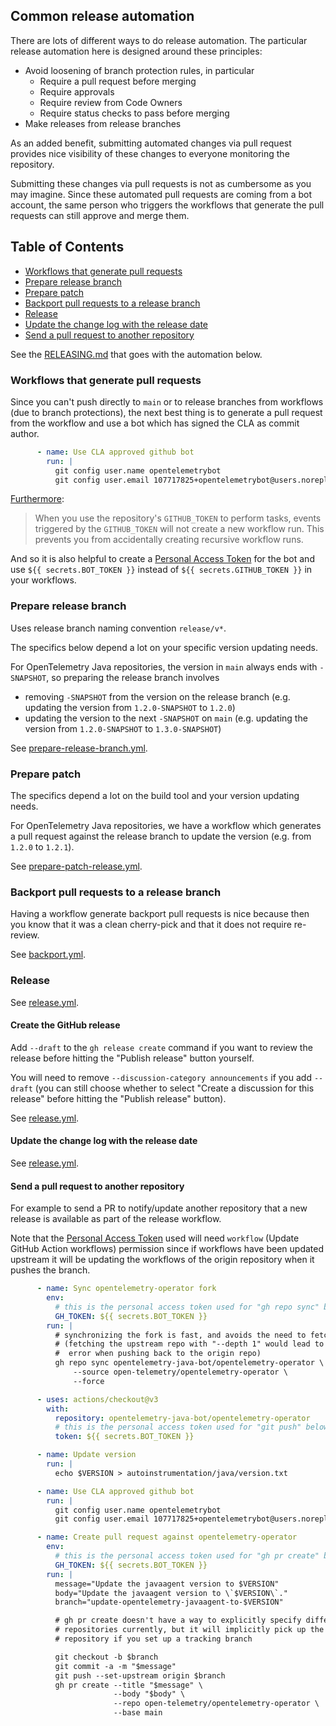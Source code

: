 ## Common release automation

There are lots of different ways to do release automation. The particular release automation here is designed around
these principles:

* Avoid loosening of branch protection rules, in particular
  * Require a pull request before merging
  * Require approvals
  * Require review from Code Owners
  * Require status checks to pass before merging
* Make releases from release branches

As an added benefit, submitting automated changes via pull request provides nice visibility of these changes to everyone
monitoring the repository.

Submitting these changes via pull requests is not as cumbersome as you may imagine. Since these automated pull requests
are coming from a bot account, the same person who triggers the workflows that generate the pull requests can still
approve and merge them.

## Table of Contents

- [Workflows that generate pull requests](#workflows-that-generate-pull-requests)
- [Prepare release branch](#prepare-release-branch)
- [Prepare patch](#prepare-patch)
- [Backport pull requests to a release branch](#backport-pull-requests-to-a-release-branch)
- [Release](#release)
- [Update the change log with the release date](#update-the-change-log-with-the-release-date)
- [Send a pull request to another repository](#send-a-pull-request-to-another-repository)

See the [RELEASING.md](../RELEASING.md) that goes with the automation below.

### Workflows that generate pull requests

Since you can't push directly to `main` or to release branches from workflows (due to branch protections),
the next best thing is to generate a pull request from the workflow and use a bot which has signed the CLA as commit author.

```yaml
      - name: Use CLA approved github bot
        run: |
          git config user.name opentelemetrybot
          git config user.email 107717825+opentelemetrybot@users.noreply.github.com
```

[Furthermore][]:

> When you use the repository's `GITHUB_TOKEN` to perform tasks, events triggered by the
`GITHUB_TOKEN` will not create a new workflow run. This prevents you from accidentally creating
recursive workflow runs.

And so it is also helpful to create a [Personal Access Token][] for the bot and use
`${{ secrets.BOT_TOKEN }}` instead of `${{ secrets.GITHUB_TOKEN }}` in your workflows.

[Furthermore]: https://docs.github.com/en/actions/security-guides/automatic-token-authentication#using-the-github_token-in-a-workflow
[Personal Access Token]: https://docs.github.com/en/authentication/keeping-your-account-and-data-secure/creating-a-personal-access-token

### Prepare release branch

Uses release branch naming convention `release/v*`.

The specifics below depend a lot on your specific version updating needs.

For OpenTelemetry Java repositories, the version in `main` always ends with `-SNAPSHOT`,
so preparing the release branch involves

* removing `-SNAPSHOT` from the version on the release branch
  (e.g. updating the version from `1.2.0-SNAPSHOT` to `1.2.0`)
* updating the version to the next `-SNAPSHOT` on `main`
  (e.g. updating the version from `1.2.0-SNAPSHOT` to `1.3.0-SNAPSHOT`)

See [prepare-release-branch.yml](../.github/workflows/prepare-release-branch.yml).

### Prepare patch

The specifics depend a lot on the build tool and your version updating needs.

For OpenTelemetry Java repositories, we have a workflow which generates a pull request
against the release branch to update the version (e.g. from `1.2.0` to `1.2.1`).

See [prepare-patch-release.yml](../.github/workflows/prepare-patch-release.yml).

### Backport pull requests to a release branch

Having a workflow generate backport pull requests is nice because then you know that it was a clean
cherry-pick and that it does not require re-review.

See [backport.yml](../.github/workflows/backport.yml).

### Release

See [release.yml](../.github/workflows/release.yml).

#### Create the GitHub release

Add `--draft` to the `gh release create` command if you want to review the release before hitting
the "Publish release" button yourself.

You will need to remove `--discussion-category announcements` if you add `--draft`
(you can still choose whether to select "Create a discussion for this release" before
hitting the "Publish release" button).

See [release.yml](../.github/workflows/release.yml).

#### Update the change log with the release date

See [release.yml](../.github/workflows/release.yml).

#### Send a pull request to another repository

For example to send a PR to notify/update another repository that a new release is available
as part of the release workflow.

Note that the [Personal Access Token][] used will need `workflow` (Update GitHub Action workflows)
permission since if workflows have been updated upstream it will be updating the workflows of the
origin repository when it pushes the branch.

[Personal Access Token]: https://docs.github.com/en/authentication/keeping-your-account-and-data-secure/creating-a-personal-access-token

```yaml
      - name: Sync opentelemetry-operator fork
        env:
          # this is the personal access token used for "gh repo sync" below
          GH_TOKEN: ${{ secrets.BOT_TOKEN }}
        run: |
          # synchronizing the fork is fast, and avoids the need to fetch the full upstream repo
          # (fetching the upstream repo with "--depth 1" would lead to "shallow update not allowed"
          #  error when pushing back to the origin repo)
          gh repo sync opentelemetry-java-bot/opentelemetry-operator \
              --source open-telemetry/opentelemetry-operator \
              --force

      - uses: actions/checkout@v3
        with:
          repository: opentelemetry-java-bot/opentelemetry-operator
          # this is the personal access token used for "git push" below
          token: ${{ secrets.BOT_TOKEN }}

      - name: Update version
        run: |
          echo $VERSION > autoinstrumentation/java/version.txt

      - name: Use CLA approved github bot
        run: |
          git config user.name opentelemetrybot
          git config user.email 107717825+opentelemetrybot@users.noreply.github.com

      - name: Create pull request against opentelemetry-operator
        env:
          # this is the personal access token used for "gh pr create" below
          GH_TOKEN: ${{ secrets.BOT_TOKEN }}
        run: |
          message="Update the javaagent version to $VERSION"
          body="Update the javaagent version to \`$VERSION\`."
          branch="update-opentelemetry-javaagent-to-$VERSION"

          # gh pr create doesn't have a way to explicitly specify different head and base
          # repositories currently, but it will implicitly pick up the head from a different
          # repository if you set up a tracking branch

          git checkout -b $branch
          git commit -a -m "$message"
          git push --set-upstream origin $branch
          gh pr create --title "$message" \
                       --body "$body" \
                       --repo open-telemetry/opentelemetry-operator \
                       --base main
```
